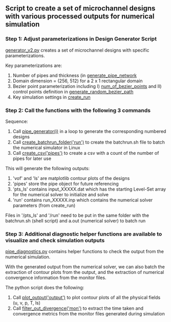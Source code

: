 ## Script to create a set of microchannel designs with various processed outputs for numerical simulation


### Step 1: Adjust parameterizations in Design Generator Script
[generator_v2.py](https://github.com/ooichinchun/Microchannel-Designs/blob/main/CreateDesigns/generator_v2.py) creates a set of microchannel designs with specific parameterizations.

Key parameterizations are:
1) Number of pipes and thickness (in <u> generate_pipe_network</u>
2) Domain dimension = (256, 512) for a 2 x 1 rectangular domain
3) Bezier point parameterization including I) <u>num_of_bezier_points</u> and II) control points definition in <u>generate_random_bezier_path</u>
4) Key simulation settings in <u>create_run</u>

### Step 2: Call the functions with the following 3 commands

Sequence: 
1) Call <u>pipe_generator(i)</u> in a loop to generate the corresponding numbered designs
2) Call <u>create_batchrun_folder('run')</u> to create the batchrun.sh file to batch the numerical simulator in Linux
3) Call <u>create_csv('pipes')</u> to create a csv with a count of the number of pipes for later use

This will generate the following outputs:
1) 'vof' and 'ls' are matplotlib contour plots of the designs
2) 'pipes' store the pipe object for future referencing
3) 'pts_ls' contains input_XXXXX.dat which has the starting Level-Set array for the numerical solver to initialize and solve
4) 'run' contains run_XXXXX.inp which contains the numerical solver parameters (from create_run)

Files in '/pts_ls' and '/run' need to be put in the same folder with the batchrun.sh (shell script) and a.out (numerical solver) to batch run

### Step 3: Additional diagnostic helper functions are available to visualize and check simulation outputs

[pipe_diagnostics.py](https://github.com/ooichinchun/Microchannel-Designs/blob/main/CreateDesigns/pipe_diagnostics.py) contains helper functions to check the output from the numerical simulation.

With the generated output from the numerical solver, we can also batch the extraction of contour plots from the output, and the extraction of numerical convergence information from the monitor files. 

The python script does the following:
1) Call <u>plot_output('output')</u> to plot contour plots of all the physical fields (u, v, p, T, ls)
2) Call <u>filter_out_divergence('mon')</u> to extract the time taken and convergence metrics from the monitor files generated during simulation
